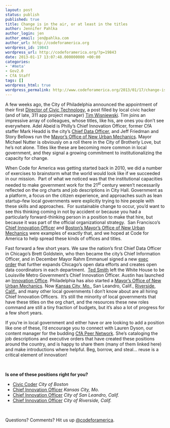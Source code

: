 ```yaml
---
layout: post
status: publish
published: true
title: Change is in the air, or at least in the titles
author: Jennifer Pahlka
author_login: jen
author_email: jen@pahlka.com
author_url: http://codeforamerica.org
wordpress_id: 19843
wordpress_url: http://codeforamerica.org/?p=19843
date: 2013-01-17 13:07:48.000000000 +00:00
categories:
- '#meta'
- Gov2.0
- CfA Staff
tags: []
wordpress_html: true
wordpress_permalink: http://www.codeforamerica.org/2013/01/17/change-is-in-the-air-or-at-least-in-the-titles/
---
```


<p>A few weeks ago, the City of Philadelphia announced the appointment of their first <a href="http://phillymdoblog.wordpress.com/2013/01/08/tech-tuesday-time-wisniewski-is-the-citys-first-director-of-civic-technology/" target="_blank">Director of Civic Technology</a>, a post filled by local civic hacker (and of late, 311 app project manager) <a href="http://timwis.com/" target="_blank">Tim Wisniewski</a>. Tim joins an impressive array of colleagues, whose titles, like his, are ones you don’t see everywhere. Adel Abeid is Philly’s Chief Innovation Officer, former CfA staffer Mark Headd is the city’s <a href="http://cityofphiladelphia.wordpress.com/2012/09/06/mayor-nutter-appoints-first-chief-data-officer/" target="_blank">Chief Data Officer</a>, and Jeff Friedman and Story Bellows run the <a href="http://cityofphiladelphia.wordpress.com/2012/12/11/mayor-nutter-signs-executive-order-creates-mayors-office-of-new-urban-mechanics/" target="_blank">Mayor’s Office of New Urban Mechanics</a>. Mayor Michael Nutter is obviously on a roll there in the City of Brotherly Love, but he’s not alone. Titles like these are becoming more common in local government, and they signal a growing commitment to institutionalizing the capacity for change.</p>
<p>When Code for America was getting started back in 2010, we did a number of exercises to brainstorm what the world would look like if we succeeded in our mission.  Part of what we noticed was that the institutional capacities needed to make government work for the 21<sup>st</sup> century weren’t necessarily reflected on the org charts and job descriptions in City Hall. Government as a platform, a focus on the citizen experience, and approaches such as lean startup–few local governments were explicitly trying to hire people with these skills and approaches.  For sustainable change to occur, you’d want to see this thinking coming in not by accident or because you had a particularly forward-thinking person in a position to make that hire, but because it was part of the official organizational strategy.  San Francisco’s <a href="http://www.sfmayor.org/index.aspx?page=643" target="_blank">Chief Innovation Officer</a> and <a href="http://www.newurbanmechanics.org/" target="_blank">Boston’s Mayor’s Office of New Urban Mechanics</a> were examples of exactly that, and we hoped at Code for America to help spread these kinds of offices and titles.</p>
<p>Fast forward a few short years. We saw the nation’s first Chief Data Officer in Chicago’s Brett Goldstein, who then became the city’s Chief Information Officer, and in December Mayor Rahm Emmanuel signed a new <a href="http://www.cityofchicago.org/city/en/narr/foia/open_data_executiveorder.html" target="_blank">exec order</a> that further expands Chicago’s open data efforts and creates open data coordinators in each department.  <a href="http://www.govtech.com/e-government/2012-Year-in-Review-Chief-Innovation-Officers.html" target="_blank">Ted Smith</a> left the White House to be Louisville Metro Government’s Chief Innovation Officer. Austin has launched an <a href="http://codeforamerica.org/2012/09/17/austin-launches-innovation-office/" target="_blank">Innovation Office</a>. Philadelphia has also started a <a href="http://www.phila.gov/executive_orders/pdfs/executive%20orders/10.%20Mayor%20Nutter/2012/EO512.pdf" target="_blank">Mayor’s Office of New Urban Mechanics</a>. Now <a href="http://www.ralphandersen.com/jobs/detailed_job_pdfs/kansas_city_chief_innovation_officer_brochure.pdf" target="_blank">Kansas City, Mo.</a>, San Leandro, Calif., <a href="http://cityjobs.riversideca.gov/docs/Brochure-Riverside-CIO.pdf" target="_blank">Riverside, Calif.</a>, and many other local governments I don’t know about are all hiring Chief Innovation Officers.  It’s still the minority of local governments that have these titles on the org chart, and the resources these new roles command are still a tiny fraction of budgets, but it’s also a lot of progress for a few short years.</p>
<p>If you’re in local government and either have or are looking to add a position like one of these, I’d encourage you to connect with Lauren Dyson, our content manager for the budding <a href="http://peernetwork.in/" target="_blank">CfA Peer Network</a>. She’s cataloging the job descriptions and executive orders that have created these positions around the country, and is happy to share them (many of them linked here) and make introductions where helpful. Beg, borrow, and steal… reuse is a critical element of innovation!</p>
<p> </p>
<p><strong>Is one of these positions right for you?</strong></p>
<ul>
<li><a href="http://www.newurbanmechanics.org/2012/12/04/were-hiring-a-civic-coder/" target="_blank">Civic Coder</a> <em>City of Boston</em></li>
<li><a href="http://www.ralphandersen.com/jobs/detailed_job_pdfs/kansas_city_chief_innovation_officer_brochure.pdf" target="_blank">Chief Innovation Officer</a> <em>Kansas City, Mo.</em></li>
<li><a href="https://www.google.com/url?sa=t&amp;rct=j&amp;q=&amp;esrc=s&amp;source=web&amp;cd=1&amp;ved=0CDcQFjAA&amp;url=http%3A%2F%2Fwww.sanleandro.org%2Fcivica%2Ffilebank%2Fblobdload.asp%3FBlobID%3D12329&amp;ei=pV34UOa9Jc70igKsyICYAQ&amp;usg=AFQjCNFq6NKKDDSpUNiNL5G1hMpV6f3OcQ&amp;bvm=bv.41248874,d.cGE" target="_blank">Chief Innovation Officer</a><em> City of San Leandro, Calif.</em></li>
<li><a href="http://cityjobs.riversideca.gov/docs/Brochure-Riverside-CIO.pdf" target="_blank">Chief Innovation Officer</a><em> City of Riverside, Calif.</em></li>
</ul>
<p> </p>
<p>Questions? Comments? Hit us up <a href="http://twitter.com/codeforamerica" target="_blank">@codeforamerica</a>.</p>
<p> </p>
